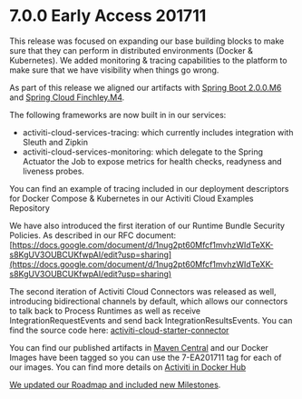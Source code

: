 # 7.0.0 Early Access 201711

This release was focused on expanding our base building blocks to make sure that they can perform in distributed environments (Docker & Kubernetes). We added monitoring & tracing capabilities to the platform to make sure that we have visibility when things go wrong.

As part of this release we aligned our artifacts with [Spring Boot 2.0.0.M6](https://github.com/spring-projects/spring-boot/wiki/Spring-Boot-2.0.0-M6-Release-Notes) and [Spring Cloud Finchley.M4](https://github.com/spring-projects/spring-cloud/wiki/Spring-Cloud-Finchley-Release-Notes).

The following frameworks are now built in in our services:

* activiti-cloud-services-tracing: which currently includes integration with Sleuth and Zipkin
* activiti-cloud-services-monitoring: which delegate to the Spring Actuator the Job to expose metrics for health checks, readyness and liveness probes.

You can find an example of tracing included in our deployment descriptors for Docker Compose & Kubernetes in our Activiti Cloud Examples Repository

We have also introduced the first iteration of our Runtime Bundle Security Policies. As described in our RFC document: [https://docs.google.com/document/d/1nug2pt60Mfcf1mvhzWIdTeXK-s8KgUV3OUBCUKfwpAI/edit?usp=sharing](https://docs.google.com/document/d/1nug2pt60Mfcf1mvhzWIdTeXK-s8KgUV3OUBCUKfwpAI/edit?usp=sharing)

The second iteration of Activiti Cloud Connectors was released as well, introducing bidirectional channels by default, which allows our connectors to talk back to Process Runtimes as well as receive IntegrationRequestEvents and send back IntegrationResultsEvents. You can find the source code here: [activiti-cloud-starter-connector](https://github.com/activiti/activiti-cloud-connectors)

You can find our published artifacts in [Maven Central](http://search.maven.org/#search|ga|1|activiti-cloud) and our Docker Images have been tagged so you can use the 7-EA201711 tag for each of our images. You can find more details on [Activiti in Docker Hub](https://hub.docker.com/u/activiti/)

[We updated our Roadmap and included new Milestones](https://github.com/Activiti/Activiti/wiki/Activiti-7-Roadmap).
